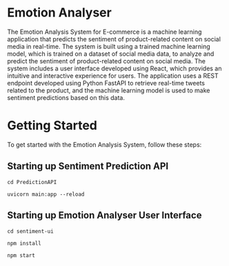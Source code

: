 # Emotion Analyser

The Emotion Analysis System for E-commerce is a machine learning application that predicts the sentiment of product-related content on social media in real-time. The system is built using a trained machine learning model, which is trained on a dataset of social media data, to analyze and predict the sentiment of product-related content on social media. The system includes a user interface developed using React, which provides an intuitive and interactive experience for users. The application uses a REST endpoint developed using Python FastAPI to retrieve real-time tweets related to the product, and the machine learning model is used to make sentiment predictions based on this data.
 
# Getting Started
To get started with the Emotion Analysis System, follow these steps:

## Starting up Sentiment Prediction API
```
cd PredictionAPI

uvicorn main:app --reload
```

## Starting up Emotion Analyser User Interface

```
cd sentiment-ui

npm install

npm start
```
